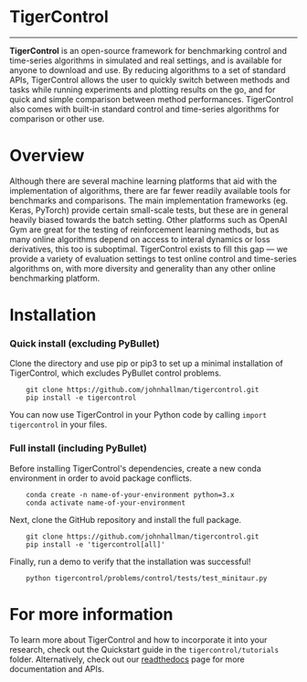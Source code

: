# TigerControl
**********

**TigerControl** is an open-source framework for benchmarking control and time-series algorithms in simulated and real settings, and is available for anyone to download and use. By reducing algorithms to a set of standard APIs, TigerControl allows the user to quickly switch between methods and tasks while running experiments and plotting results on the go, and for quick and simple comparison between method performances. TigerControl also comes with built-in standard control and time-series algorithms for comparison or other use.


Overview
========

Although there are several machine learning platforms that aid with the implementation of algorithms, there are far fewer readily available tools for benchmarks and comparisons. The main implementation frameworks (eg. Keras, PyTorch) provide certain small-scale tests, but these are in general heavily biased towards the batch setting. Other platforms such as OpenAI Gym are great for the testing of reinforcement learning methods, but as many online algorithms depend on access to interal dynamics or loss derivatives, this too is suboptimal. TigerControl exists to fill this gap — we provide a variety of evaluation settings to test online control and time-series algorithms on, with more diversity and generality than any other online benchmarking platform.


Installation
============

### Quick install (excluding PyBullet)

Clone the directory and use pip or pip3 to set up a minimal installation of TigerControl, which excludes PyBullet control problems.

```
    git clone https://github.com/johnhallman/tigercontrol.git
    pip install -e tigercontrol
```

You can now use TigerControl in your Python code by calling `import tigercontrol` in your files. 


### Full install (including PyBullet)

Before installing TigerControl's dependencies, create a new conda environment in order to avoid package conflicts.

```
    conda create -n name-of-your-environment python=3.x
    conda activate name-of-your-environment
```

Next, clone the GitHub repository and install the full package.

```
    git clone https://github.com/johnhallman/tigercontrol.git
    pip install -e 'tigercontrol[all]'
```

Finally, run a demo to verify that the installation was successful!

```
    python tigercontrol/problems/control/tests/test_minitaur.py
```


For more information
====================

To learn more about TigerControl and how to incorporate it into your research, check out the Quickstart guide in the ```tigercontrol/tutorials``` folder. Alternatively, check out our [readthedocs](https://tigercontrol.readthedocs.io/en/latest/) page for more documentation and APIs.


